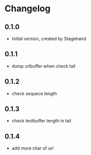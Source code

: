 # Changelog

## 0.1.0

- Initial version, created by Stagehand

## 0.1.1

- dump urlbuffer when check tail

## 0.1.2

- check sequece length

## 0.1.3

- check testbuffer length in tail

## 0.1.4

- add more char of url
